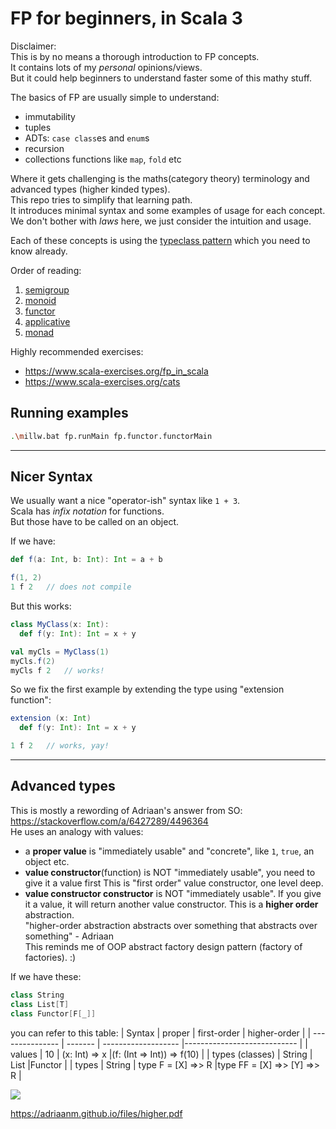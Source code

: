 # FP for beginners, in Scala 3

Disclaimer:  
This is by no means a thorough introduction to FP concepts.  
It contains lots of my *personal* opinions/views.  
But it could help beginners to understand faster some of this mathy stuff.

The basics of FP are usually simple to understand:
- immutability
- tuples
- ADTs: `case class`es and `enum`s
- recursion
- collections functions like `map`, `fold` etc


Where it gets challenging is the maths(category theory) terminology and advanced types (higher kinded types).  
This repo tries to simplify that learning path.  
It introduces minimal syntax and some examples of usage for each concept.  
We don't bother with *laws* here, we just consider the intuition and usage.  

Each of these concepts is using the [typeclass pattern](https://docs.scala-lang.org/scala3/book/ca-type-classes.html) which you need to know already.

Order of reading:  
1. [semigroup](https://github.com/sake92/fp4noobs/tree/main/fp/src/main/scala/fp/semigroup)
1. [monoid](https://github.com/sake92/fp4noobs/tree/main/fp/src/main/scala/fp/monoid)
1. [functor](https://github.com/sake92/fp4noobs/tree/main/fp/src/main/scala/fp/functor)
1. [applicative](https://github.com/sake92/fp4noobs/tree/main/fp/src/main/scala/fp/applicative)
1. [monad](https://github.com/sake92/fp4noobs/tree/main/fp/src/main/scala/fp/monad)


Highly recommended exercises:
- https://www.scala-exercises.org/fp_in_scala
- https://www.scala-exercises.org/cats

## Running examples

```bash
.\millw.bat fp.runMain fp.functor.functorMain
```

---
## Nicer Syntax
We usually want a nice "operator-ish" syntax like `1 + 3`.  
Scala has *infix notation* for functions.  
But those have to be called on an object. 

If we have:
```scala
def f(a: Int, b: Int): Int = a + b

f(1, 2)
1 f 2   // does not compile
```
But this works:
```scala
class MyClass(x: Int):
  def f(y: Int): Int = x + y

val myCls = MyClass(1)
myCls.f(2)
myCls f 2   // works!
```

So we fix the first example by extending the type using "extension function":
```scala
extension (x: Int)
  def f(y: Int): Int = x + y

1 f 2   // works, yay!
```



---

## Advanced types
This is mostly a rewording of Adriaan's answer from SO: https://stackoverflow.com/a/6427289/4496364  
He uses an analogy with values:
- a **proper value** is "immediately usable" and "concrete", like `1`, `true`, an object etc. 
- **value constructor**(function) is NOT "immediately usable", you need to give it a value first
This is "first order" value constructor, one level deep.
- **value constructor constructor** is NOT "immediately usable". If you give it a value, it will return another value constructor. This is a **higher order** abstraction.   
"higher-order abstraction abstracts over something that abstracts over something" - Adriaan   
This reminds me of OOP abstract factory design pattern (factory of factories). :)


If we have these:
```scala
class String
class List[T]
class Functor[F[_]]
```

you can refer to this table:
| Syntax          | proper  | first-order         | higher-order                  |
| --------------- | ------- | ------------------- |----------------------------   |
| values          | 10      | (x: Int) => x       |(f: (Int => Int)) => f(10)     |
| types (classes) | String  | List                |Functor                        |
| types           | String  | type F = [X] =>> R  |type FF = [X] =>> [Y] =>> R    |


![](https://i.stack.imgur.com/K0dwL.jpg)


https://adriaanm.github.io/files/higher.pdf



